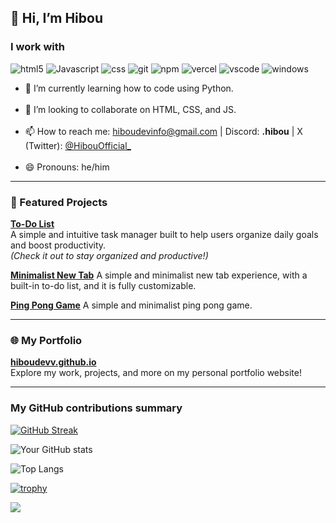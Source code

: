## 👋 Hi, I’m Hibou

<h3>I work with</h3>
<p>
  <img alt="html5" src="https://img.shields.io/badge/-HTML5-E34F26?style=flat-square&logo=html5&logoColor=white" />
  <img alt="Javascript" src="https://img.shields.io/badge/-javascript-f7df1c?style=flat-square&logo=javascript&logoColor=black" />
  <img alt="css" src="https://img.shields.io/badge/CSS-639?logo=css&logoColor=fff" />
  <img alt="git" src="https://img.shields.io/badge/-Git-F05032?style=flat-square&logo=git&logoColor=white" />
  <img alt="npm" src="https://img.shields.io/badge/-NPM-CB3837?style=flat-square&logo=npm&logoColor=white" />
  <img alt="vercel" src="https://img.shields.io/badge/Vercel-%23000000.svg?logo=vercel&logoColor=white" />
  <img alt="vscode" src="https://custom-icon-badges.demolab.com/badge/Visual%20Studio%20Code-0078d7.svg?logo=vsc&logoColor=white" />
  <img alt="windows" src="https://custom-icon-badges.demolab.com/badge/Windows-0078D6?logo=windows11&logoColor=white" />
</p>

<ul>
<li> 🌱 I’m currently learning how to code using Python. </li> <br>
<li> 💞️ I’m looking to collaborate on HTML, CSS, and JS. </li> <br>
<li> 📫 How to reach me: <a href="mailto:hiboudevinfo@gmail.com">hiboudevinfo@gmail.com</a>  
     | Discord: <b>.hibou</b>  
     | X (Twitter): <a href="https://x.com/HibouOfficial_">@HibouOfficial_</a>
</li> <br>
<li> 😄 Pronouns: he/him </li>
</ul>

---

### 🚀 Featured Projects

**[To-Do List](https://github.com/HibouDevv/to-do-list)**  
A simple and intuitive task manager built to help users organize daily goals and boost productivity.  
*(Check it out to stay organized and productive!)*

**[Minimalist New Tab](https://github.com/HibouDevv/hibouNT)**
A simple and minimalist new tab experience, with a built-in to-do list, and it is fully customizable.

**[Ping Pong Game](https://github.com/HibouDevv/hiboupong)**
A simple and minimalist ping pong game.

---

### 🌐 My Portfolio

**[hiboudevv.github.io](https://hiboudevv.github.io)**  
Explore my work, projects, and more on my personal portfolio website!

---

<h3>My GitHub contributions summary</h3>

[![GitHub Streak](https://github-readme-streak-stats.herokuapp.com?user=HibouDevv&theme=dark&ring=fb4362&file=fb4362&currStreakNum=fb4362&currStreakLabel=fb4362&hide_border=true)](https://git.io/s[...])

![Your GitHub stats](https://github-readme-stats.vercel.app/api?username=HibouDevv&hide_border=true&show_icons=true&bg&theme=dark)

![Top Langs](https://github-readme-stats.vercel.app/api/top-langs/?username=HibouDevv&layout=compact&hide_border=true&show_icons=true&theme=dark)

[![trophy](https://github-profile-trophy.vercel.app/?username=HibouDevv&title=Stars,Commit,Followers,Issues,Repositories,PullRequest&theme=onedark)](https://github.com/ryo-ma/github-profile-trophy[...])

![](https://komarev.com/ghpvc/?username=HibouDevv&theme=dark)

<!-- add if server is up or down:
up: <img alt="up" src="https://img.shields.io/website-up-down-green-red/http/shields.io.svg" />
down: <img alt="down" src="https://img.shields.io/website-up-down-green-red/http/NOTAWORKINGLINK.com.svg" />
<!---
HibouDevv/HibouOfficial is a ✨ special ✨ repository because its `README.md` (this file) appears on your GitHub profile.
You can click the Preview link to take a look at your changes.
--->
